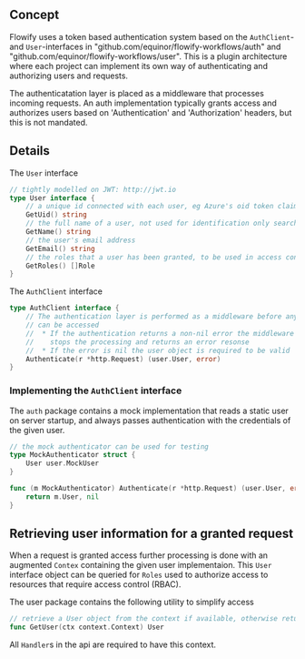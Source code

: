 ## Concept
Flowify uses a token based authentication system based on the `AuthClient`- and `User`-interfaces in "github.com/equinor/flowify-workflows/auth" and "github.com/equinor/flowify-workflows/user". This is a plugin architecture where each project can implement its own way of authenticating and authorizing users and requests.

The authenticatation layer is placed as a middleware that processes  incoming requests. An auth implementation typically grants access and authorizes users based on 'Authentication' and 'Authorization' headers, but this is not mandated. 


## Details

The `User` interface
```go
// tightly modelled on JWT: http://jwt.io
type User interface {
    // a unique id connected with each user, eg Azure's oid token claim
	GetUid() string
    // the full name of a user, not used for identification only searching and ordering
	GetName() string
    // the user's email address
	GetEmail() string
	// the roles that a user has been granted, to be used in access control
    GetRoles() []Role
}
```

The `AuthClient` interface
```go
type AuthClient interface {
    // The authentication layer is performed as a middleware before any resources
    // can be accessed
    //  * If the authentication returns a non-nil error the middleware
    //    stops the processing and returns an error resonse
    //  * If the error is nil the user object is required to be valid
	Authenticate(r *http.Request) (user.User, error)
}
```

### Implementing the `AuthClient` interface 
The `auth` package contains a mock implementation that reads a static user on server startup, and always passes authentication with the credentials of the given user.

```go
// the mock authenticator can be used for testing
type MockAuthenticator struct {
	User user.MockUser
}

func (m MockAuthenticator) Authenticate(r *http.Request) (user.User, error) {
	return m.User, nil
}
```




## Retrieving user information for a granted request 
When a request is granted access further processing is done with an augmented `Contex` containing the given user implementaion. This `User` interface object can be queried for `Roles` used to authorize access to resources that require access control (RBAC). 

The user package contains the following utility to simplify access
```go
// retrieve a User object from the context if available, otherwise return nil 
func GetUser(ctx context.Context) User 
```

All `Handler`s in the api are required to have this context.


